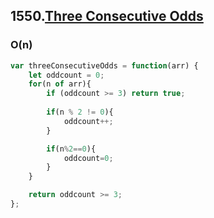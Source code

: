 ## 1550.[Three Consecutive Odds](https://leetcode.com/problems/three-consecutive-odds/description/)

### O(n) 


```js 
var threeConsecutiveOdds = function(arr) {
    let oddcount = 0;
    for(n of arr){
        if (oddcount >= 3) return true;
        
        if(n % 2 != 0){
            oddcount++;
        }

        if(n%2==0){
            oddcount=0;
        }
    }

    return oddcount >= 3;
};
```